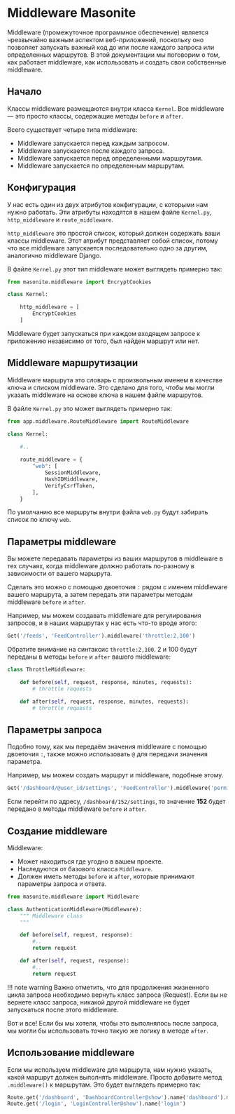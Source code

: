 # Middleware Masonite
Middleware (промежуточное программное обеспечение) является чрезвычайно важным аспектом 
веб-приложений, поскольку оно позволяет запускать важный код до или после каждого 
запроса или определенных маршрутов. 
В этой документации мы поговорим о том, как работает middleware, 
как использовать и создать свои собственные middleware.
## Начало
Классы middleware размещаются внутри класса `Kernel`. 
Все middleware — это просто классы, содержащие методы `before` и `after`.

Всего существует четыре типа middleware:

- Middleware запускается перед каждым запросом.
- Middleware запускается после каждого запроса.
- Middleware запускается перед определенными маршрутами.
- Middleware запускается по определенным маршрутам.

## Конфигурация
У нас есть один из двух атрибутов конфигурации, с которыми нам нужно работать. 
Эти атрибуты находятся в нашем файле `Kernel.py`, `http_middleware` и `route_middleware`.

`http_middleware` это простой список, который должен содержать ваши классы middleware. 
Этот атрибут представляет собой список, потому что все middleware запускается 
последовательно одно за другим, аналогично middleware Django.

В файле `Kernel.py` этот тип middleware может выглядеть примерно так:
```py
from masonite.middleware import EncryptCookies

class Kernel:

    http_middleware = [
        EncryptCookies
    ]
```

Middleware будет запускаться при каждом входящем запросе к приложению независимо от того, 
был найден маршрут или нет.

## Middleware маршрутизации
Middleware маршрута это словарь с произвольным именем в качестве ключа и списком middleware. 
Это сделано для того, чтобы мы могли указать middleware на основе ключа в нашем файле маршрутов.

В файле `Kernel.py` это может выглядеть примерно так:
```py
from app.middleware.RouteMiddleware import RouteMiddleware

class Kernel:

    #..
    
    route_middleware = {
        "web": [
            SessionMiddleware,
            HashIDMiddleware,
            VerifyCsrfToken,
        ],
    }
```
По умолчанию все маршруты внутри файла `web.py` будут забирать список по ключу `web`.

## Параметры middleware
Вы можете передавать параметры из ваших маршрутов в middleware в тех случаях, когда middleware 
должно работать по-разному в зависимости от вашего маршрута.

Сделать это можно с помощью двоеточия `:` рядом с именем middleware вашего маршрута, 
а затем передать эти параметры методам middleware `before` и `after`.

Например, мы можем создавать middleware для регулирования запросов, и в наших маршрутах у нас 
есть что-то вроде этого:

```py
Get('/feeds', 'FeedController').middleware('throttle:2,100')
```

Обратите внимание на синтаксис `throttle:2,100`. 2 и 100 будут переданы в методы `before` и 
`after` вашего middleware:
```py
class ThrottleMiddleware:

    def before(self, request, response, minutes, requests):
        # throttle requests

    def after(self, request, response, minutes, requests):
        # throttle requests
```

## Параметры запроса
Подобно тому, как мы передаём значения middleware с помощью двоеточия `:`, 
также можно использовать `@` для передачи значения параметра.

Например, мы можем создать маршрут и middleware, подобные этому.
```py
Get('/dashboard/@user_id/settings', 'FeedController').middleware('permission:@user_id')
```
Если перейти по адресу, `/dashboard/152/settings`, то значение **152** будет передано 
в методы middleware `before` и `after`.

## Создание middleware
Middleware:

- Может находиться где угодно в вашем проекте.
- Наследуются от базового класса `Middleware`.
- Должен иметь методы `before` и `after`, которые принимают параметры запроса и ответа.
```py
from masonite.middleware import Middleware

class AuthenticationMiddleware(Middleware):
    """ Middleware class
    """

    def before(self, request, response):
        #..
        return request

    def after(self, request, response):
        #..
        return request
```

!!! note warning
    Важно отметить, что для продолжения жизненного цикла запроса необходимо вернуть 
    класс запроса (Request). Если вы не вернете класс запроса, никакой другой middleware не 
    будет запускаться после этого middleware.

Вот и все! Если бы мы хотели, чтобы это выполнялось после запроса, мы могли бы 
использовать точно такую же логику в методе `after`.

## Использование middleware
Если мы используем middleware для маршрута, нам нужно указать, какой маршрут должен выполнять 
middleware. Просто добавите метод `.middleware()` к маршрутам. Это будет выглядеть примерно так:
```py
Route.get('/dashboard', 'DashboardController@show').name('dashboard').middleware('auth')
Route.get('/login', 'LoginController@show').name('login')
```

